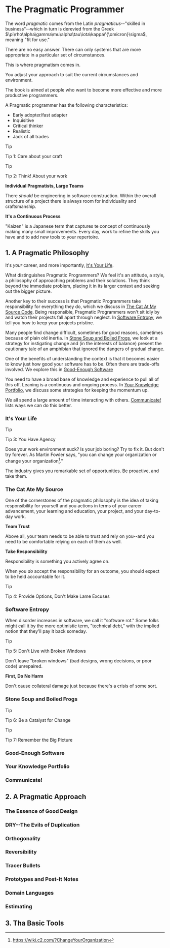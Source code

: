# The Pragmatic Programmer

The word _pragmatic_ comes from the Latin _pragmaticus_--"skilled in business"--which in turn is derevied from the Greek $\pi\rho\alpha\gamma\mu\alpha\tau\iota\kappa\'{\omicron}\sigma$, meaning "fit for use."

There are no easy answer. There can only systems that are more appropriate in a particular set of circumstances.

This is where pragmatism comes in.

You adjust your approach to suit the current circumstances and environment.

The book is aimed at people who want to become more effective and more productive programmers.

A Pragmatic programmer has the following characteristics:

- Early adopter/fast adapter
- Inquisitive
- Critical thinker
- Realistic
- Jack of all trades

> [!TIP]
> Tip 1: Care about your craft

> [!TIP]
> Tip 2: Think! About your work

__Individual Pragmatists, Large Teams__

There _should_ be engineering in software construction. Within the overall structure of a project there is always room for individuality and craftsmanship.

__It's a Continuous Process__

"Kaizen" is a Japanese term that captures te concept of continuously making many small improvements. Every day, work to refine the skills you have and to add new tools to your repertoire.

## 1. A Pragmatic Philosophy

It's _your_ career, and more importantly, [It's Your Life](#its-your-life).

What distinguishes Pragmatic Programmers? We feel it's an attitude, a style, a philosophy of approaching problems and their solutions. They think beyond the immediate problem, placing it in its larger context and seeking out the bigger picture.

Another key to their success is that Pragmatic Programmers take responsibility for everything they do, which we discuss in [The Cat At My Source Code](#the-cat-ate-my-source-code). Being responsible, Pragmatic Programmers won't sit idly by and watch their projects fall apart through neglect. In [Software Entropy](#software-entropy), we tell you how to keep your projects pristine.

Many people find change difficult, sometimes for good reasons, sometimes because of plain old inertia. In [Stone Soup and Boiled Frogs](#stone-soup-and-boiled-frogs), we look at a strategy for instigating change and (in the interests of balance) present the cautionary tale of an amphibian that ignored the dangers of gradual change.

One of the benefits of understanding the context is that it becomes easier to know just how good your software has to be. Often there are trade-offs involved. We explore this in [Good-Enough Software](#good-enough-software)

You need to have a broad base of knowledge and experience to pull all of this off. Leaning is a continuous and ongoing process. In [Your Knowledge Portfolio](#your-knowledge-portfolio), we discuss some strategies for keeping the momentum up.

We all spend a large amount of time interacting with others. [Communicate!](#communicate) lists ways we can do this better.

### It's Your Life

> [!TIP]
> Tip 3: You Have Agency

Does your work environment suck? Is your job boring? Try to fix it. But don't try forever. As Martin Fowler says, "you can change your organization or change your organization[^1]."

The industry gives you remarkable set of opportunities. Be proactive, and take them.

### The Cat Ate My Source 

One of the cornerstones of the pragmatic philosophy is the idea of taking responsibility for yourself and you actions in terms of your career advancement, your learning and education, your project, and your day-to-day work.

__Team Trust__

Above all, your team needs to be able to trust and rely on you--and you need to be comfortable relying on each of them as well.

__Take Responsibility__

Responsibility is something you actively agree on.

When you _do_ accept the responsibility for an outcome, you should expect to be held accountable for it.

> [!TIP]
> Tip 4: Provide Options, Don't Make Lame Excuses

### Software Entropy

When disorder increases in software, we call it "software rot." Some folks might call it by the more optimistic term, "technical debt," with the implied notion that they'll pay it back someday.

> [!TIP]
> Tip 5: Don't Live with Broken Windows

Don't leave "broken windows" (bad designs, wrong decisions, or poor code) unrepaired.

__First, Do No Harm__

Don't cause collateral damage just because there's a crisis of some sort.

### Stone Soup and Boiled Frogs

> [!TIP]
> Tip 6: Be a Catalyst for Change

> [!TIP]
> Tip 7: Remember the Big Picture

### Good-Enough Software

### Your Knowledge Portfolio

### Communicate!

## 2. A Pragmatic Approach

### The Essence of Good Design

### DRY--The Evils of Duplication

### Orthogonality

### Reversibility

### Tracer Bullets

### Prototypes and Post-It Notes

### Domain Languages

### Estimating

## 3. Tha Basic Tools

[^1]: https://wiki.c2.com/?ChangeYourOrganization
